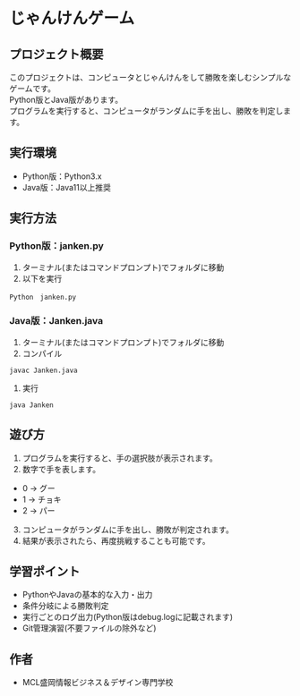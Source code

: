 # じゃんけんゲーム
## プロジェクト概要
このプロジェクトは、コンピュータとじゃんけんをして勝敗を楽しむシンプルなゲームです。  
Python版とJava版があります。  
プログラムを実行すると、コンピュータがランダムに手を出し、勝敗を判定します。
## 実行環境
- Python版：Python3.x
- Java版：Java11以上推奨
## 実行方法
### Python版：janken.py
1. ターミナル(またはコマンドプロンプト)でフォルダに移動  
1. 以下を実行
```
Python　janken.py
```
### Java版：Janken.java
1. ターミナル(またはコマンドプロンプト)でフォルダに移動
1. コンパイル
```
javac Janken.java
```
1. 実行
```
java Janken
```
## 遊び方
1. プログラムを実行すると、手の選択肢が表示されます。
1. 数字で手を表します。  
- 0 → グー
- 1 → チョキ
- 2 → パー
3. コンピュータがランダムに手を出し、勝敗が判定されます。  
1. 結果が表示されたら、再度挑戦することも可能です。

## 学習ポイント
- PythonやJavaの基本的な入力・出力
- 条件分岐による勝敗判定
- 実行ごとのログ出力(Python版はdebug.logに記載されます)  
- Git管理演習(不要ファイルの除外など)
## 作者
- MCL盛岡情報ビジネス＆デザイン専門学校
